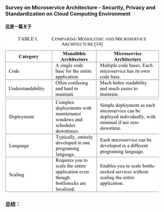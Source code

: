 ### Survey on Microservice Architecture - Security, Privacy and Standardization on Cloud Computing Environment
#### 这是一篇关于



![image](https://github.com/Organ-Microservice/Microservices/blob/master/table11.png)
![image](https://github.com/Organ-Microservice/Microservices/blob/master/table12.png)









### 总结：
